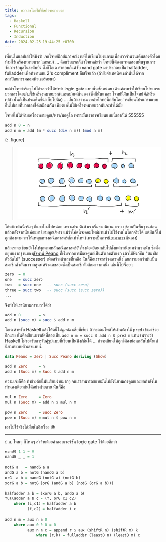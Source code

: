 ```yaml
---
title: บวกเลขโดยไม่ใช้เครื่องหมายบวก
tags:
  - Haskell
  - Functional
  - Recursion
  - Induction
date: 2024-02-25 19:44:25 +0700
---
```


เพื่อนในแลปเล่าให้ฟังว่า เจอโจทย์ฝึกสัมภาษณ์งานที่ให้เขียนโปรแกรมเพื่อบวกจำนวนเต็มสองตัวโดยห้ามใช้เครื่องหมายบวก(และลบ) ... คือแว๊บแรกก็เข้าใจแหล่ะว่า โจทย์นี้ต้องการทดสอบพื้นฐานการจัดการข้อมูลในระดับบิต ซึ่งก็โอเค คำตอบก็แค่จับ nand gate มาประกอบเป็น halfadder, fulladder เพื่อทำงานบน 2's compliment ก็เสร็จแล้ว (ถ้ายังจำเทคนิคเหล่านั้นได้จากสถาปัตยกรรมคอมพิวเตอร์อะนะ)

แต่ตัวโจทย์จริงๆ ไม่ได้บอกว่าให้ทำท่า logic gate แบบนั้นซักหน่อย เค้าแค่ถามว่าให้เขียนโปรแกรมบวกเลขโดย*ห้าม*ใช้เครื่องหมายบวก(และลบ)แค่นั้นเอง (ซึ่งก็นั่นแหละ โจทย์นี้มันเป็นโจทย์*ที่ดี*หรือเปล่า นั่นก็เป็นประเด็นที่น่าเก็บไปคิด) ... งั้นถ้าเราจะ*กวนตีน*โจทย์นี้กลับโดยการเขียนโปรแกรมแบบอื่นไปเลยที่บวกเลขได้เหมือนกัน เพียงแค่ไม่ใช้เครื่องหมายบวกมันจะทำได้มั้ย

โจทย์ไม่ได้ห้ามเครื่องหมายคูณ/หาร/มอดูโล เพราะงั้นเราอาจเขียนแบบนี้เอาก็ได้ 555555

``` haskell
add n 0 = n
add n m = add (m * succ (div n m)) (mod n m)
```

{: .figure}
> ![](/images/math/splitadd.png)

โค้ดข้างต้นนี้จริงๆ ก็แอบโกงไปหน่อย เพราะปรกติแล้วเราเริ่มจากนิยามการบวก/ลบเป็นพื้นฐานก่อน แล้วหลังจากนั้นค่อยมานิยามคูณ/หาร แม้ว่าโค้ดนี้จะคอมไพล์ผ่านนำไปใช้งานในโลกจริงได้ แต่มันก็ไม่ถูกต้องตามการให้เหตุผลทางคณิตศาสตร์ซักเท่าไหร่ (เพราะเป็นการ[นิยามวกวน][circular defn]นั่นเอง)

แล้วเราจะเขียนยังไงให้ถูกตามหลักคณิตศาสตร์? ก็คงต้องย้อนกลับไปตั้งแต่การนิยามจำนวนนับ ซึ่งตั้งอยู่บนรากฐานของ[สัจพจน์ Peano][peano axioms] ที่เริ่มจากการมีเลขศูนย์เป็นตัวเลขตัวแรก แล้วใช้ฟังก์ชัน "สมาชิกตัวถัดไป" (successor) เพื่อสร้างตัวเลขที่เหลือ นั่นก็คือเราจะสร้างเลขหนึ่งโดยการบอกว่ามันเป็นสมาชิกตัวถัดมาจากศูนย์ สร้างเลขสองซึ่งเป็นสมาชิกตัวถัดมาจากหนึ่ง เช่นนี้ไปเรื่อยๆ

```haskell
zero  = 0
one   = succ zero
two   = succ one   -- succ (succ zero)
three = succ two   -- succ (succ (succ zero))
...
```

จึงทำให้เรานิยามการบวกได้ว่า

``` haskell
add n 0        = n
add n (succ m) = succ $ add n m
```

โอเค สำหรับ Haskell แล้วโค้ดนี้ไม่*ถูกต้อง*เสียทีเดียว ถ้าจะคอมไพล์ให้ผ่านต้องใช้ `pred` เข้ามาช่วยอีกแรง นั่นคือเขียนบรรทัดที่สองเป็น `add n m = succ $ add n $ pred m` แทน เพราะว่า Haskell ไม่รองรับการจับคู่รูปแบบที่เขียนเป็นฟังก์ชันได้ ... ถ้าจะเขียนให้ถูกก็ต้องย้อนกลับไปตั้งแต่นิยามระบบตัวเลขแบบนี้

``` haskell
data Peano = Zero | Succ Peano deriving (Show)

add n Zero     = n
add n (Succ m) = Succ $ add n m
```

ความเจ๋งก็คือ ท่าข้างต้นนี้มันเรียบง่ายมากๆ จนเราสามารถขยายมันไปยังนิยามการคูณและยกกำลังในทำนองเดียวกันได้อย่างง่ายดาย นั่นก็คือ

``` haskell
mul n Zero     = Zero
mul n (Succ m) = add n $ mul n m

pow n Zero     = Succ Zero
pow n (Succ m) = mul n $ pow n m
```

เอาไปใช้จริงได้มั้ยนั่นอีกเรื่อง 😜

---

ป.ล. ไหนๆ ก็ไหนๆ ส่งท้ายด้วยคำตอบเวอร์ชัน logic gate ไว้ด้วยดีกว่า

``` haskell
nandG 1 1 = 0
nandG _ _ = 1

notG a   = nandG a a
andG a b = notG (nandG a b)
orG  a b = nandG (notG a) (notG b)
xorG a b = notG (orG (andG a b) (notG (orG a b)))

halfadder a b = (xorG a b, andG a b)
fulladder a b c = (f, orG c1 c2)
    where (i,c1) = halfadder a b
          (f,c2) = halfadder i c

add n m = aux n m 0
    where aux 0 0 0 = 0
          aux n m c = append r $ aux (shiftR n) (shiftR m) k
              where (r,k) = fulladder (leastB n) (leastB m) c
```



[circular defn]: //en.wikipedia.org/wiki/Circular_definition
[peano axioms]: //en.wikipedia.org/wiki/Peano_axioms